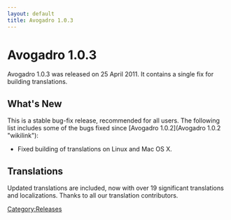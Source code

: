 ```yaml
---
layout: default
title: Avogadro 1.0.3
---
```


# Avogadro 1.0.3

Avogadro 1.0.3 was released on 25 April 2011. It contains a single fix for building translations.

What's New
----------

This is a stable bug-fix release, recommended for all users. The following list includes some of the bugs fixed since [Avogadro 1.0.2](Avogadro 1.0.2 "wikilink"):

-   Fixed building of translations on Linux and Mac OS X.

Translations
------------

Updated translations are included, now with over 19 significant translations and localizations. Thanks to all our translation contributors.

<Category:Releases>

